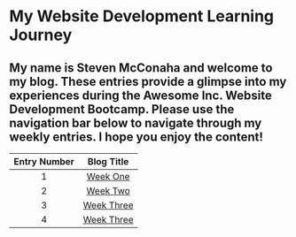 # My Website Development Learning Journey

## My name is Steven McConaha and welcome to my blog. These entries provide a glimpse into my experiences during the Awesome Inc. Website Development Bootcamp. Please use the navigation bar below to navigate through my weekly entries. I hope you enjoy the content\!


|Entry Number    |Blog Title                      |
|:--------------:|:------------------------------:|
| 1              |[Week One](blog/week-one.md)    |
| 2              |[Week Two](blog/week-two.md)    |
| 3              |[Week Three](blog/week-three.md)|
| 4              |[Week Three](blog/week-four.md) |
